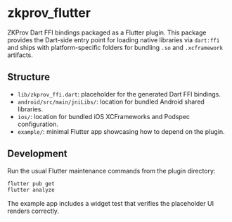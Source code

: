 # zkprov_flutter

ZKProv Dart FFI bindings packaged as a Flutter plugin. This package provides the Dart-side entry point for loading native libraries via `dart:ffi` and ships with platform-specific folders for bundling `.so` and `.xcframework` artifacts.

## Structure

- `lib/zkprov_ffi.dart`: placeholder for the generated Dart FFI bindings.
- `android/src/main/jniLibs/`: location for bundled Android shared libraries.
- `ios/`: location for bundled iOS XCFrameworks and Podspec configuration.
- `example/`: minimal Flutter app showcasing how to depend on the plugin.

## Development

Run the usual Flutter maintenance commands from the plugin directory:

```bash
flutter pub get
flutter analyze
```

The example app includes a widget test that verifies the placeholder UI renders correctly.

